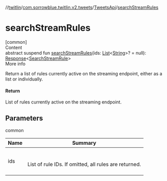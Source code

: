 //[twitlin](../../index.md)/[com.sorrowblue.twitlin.v2.tweets](../index.md)/[TweetsApi](index.md)/[searchStreamRules](search-stream-rules.md)



# searchStreamRules  
[common]  
Content  
abstract suspend fun [searchStreamRules](search-stream-rules.md)(ids: [List](https://kotlinlang.org/api/latest/jvm/stdlib/kotlin.collections/-list/index.html)<[String](https://kotlinlang.org/api/latest/jvm/stdlib/kotlin/-string/index.html)>? = null): [Response](../../com.sorrowblue.twitlin.v2/-response/index.md)<[SearchStreamRule](../../com.sorrowblue.twitlin.v2.objects/-search-stream-rule/index.md)>  
More info  


Return a list of rules currently active on the streaming endpoint, either as a list or individually.



#### Return  


List of rules currently active on the streaming endpoint.



## Parameters  
  
common  
  
|  Name|  Summary| 
|---|---|
| <a name="com.sorrowblue.twitlin.v2.tweets/TweetsApi/searchStreamRules/#kotlin.collections.List[kotlin.String]?/PointingToDeclaration/"></a>ids| <a name="com.sorrowblue.twitlin.v2.tweets/TweetsApi/searchStreamRules/#kotlin.collections.List[kotlin.String]?/PointingToDeclaration/"></a><br><br>List of rule IDs. If omitted, all rules are returned.<br><br>
  
  



